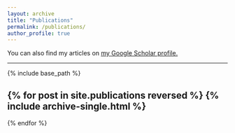 ```yaml
---
layout: archive
title: "Publications"
permalink: /publications/
author_profile: true
---
```


You can also find my articles on <u><a href="{{author.googlescholar}}">my Google Scholar profile</a>.</u>

---
{% include base_path %}

{% for post in site.publications reversed %}
  {% include archive-single.html %}
  ---
{% endfor %}
